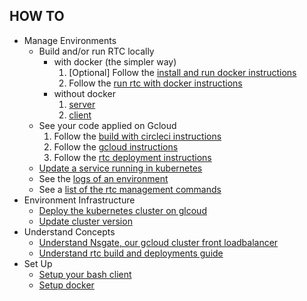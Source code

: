 ## HOW TO
- Manage Environments
    - Build and/or run RTC locally
        - with docker (the simpler way)
            1) [Optional] Follow the [install and run docker instructions](./docker-setup.md)
            1) Follow the [run rtc with docker instructions](./run-rtc-with-docker.md)
        - without docker
            1) [server](../server.md)
            2) [client](../client.md)
    - See your code applied on Gcloud
        1) Follow the [build with circleci instructions](./circleci.md)
        1) Follow the [gcloud instructions](./gcloud.md)
        1) Follow the [rtc deployment instructions](./rtc-deployment.md)
    - [Update a service running in kubernetes](./updating-a-rtc-service-in-kubernetes.md)
    - See the [logs of an environment](./logs.md)
    - See a [list of the rtc management commands](./rtc-deployment-cli.md)
- Environment Infrastructure
    - [Deploy the kubernetes cluster on glcoud](./gcloud.md#Deploy-a-kubernetes-cluster-on-gcloud)
    - [Update cluster version](./gcloud.md#Update-cluster-instance-version)
- Understand Concepts
    - [Understand Nsgate, our gcloud cluster front loadbalancer](./nsgate.md)
    - [Understand rtc build and deployments guide](./understand-rtc-build-and-deployments.md)
- Set Up
    - [Setup your bash client](./bash-setup.md)
    - [Setup docker](./docker-setup.md)
